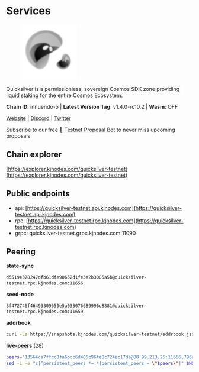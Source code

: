 # Services

<figure><img src="https://raw.githubusercontent.com/kj89/cosmos-images/main/logos/quicksilver.png" width="150" alt=""><figcaption></figcaption></figure>

Quicksilver is a permissionless, sovereign Cosmos SDK zone providing liquid staking for the entire Cosmos Ecosystem.

**Chain ID**: innuendo-5 | **Latest Version Tag**: v1.4.0-rc10.2 | **Wasm**: OFF

[Website](https://quicksilver.zone) | [Discord](https://discord.gg/quicksilverprotocol) | [Twitter](https://twitter.com/quicksilverzone)



Subscribe to our free [🤖 Testnet Proposal Bot](https://t.me/kjnodes_testnet_proposal_bot) to never miss upcoming proposals


## Chain explorer
[https://explorer.kjnodes.com/quicksilver-testnet](https://explorer.kjnodes.com/quicksilver-testnet)

## Public endpoints

* api: [https://quicksilver-testnet.api.kjnodes.com](https://quicksilver-testnet.api.kjnodes.com)
* rpc: [https://quicksilver-testnet.rpc.kjnodes.com](https://quicksilver-testnet.rpc.kjnodes.com)
* grpc: quicksilver-testnet.grpc.kjnodes.com:11090

## Peering

**state-sync**

```text
d5519e378247dfb61dfe90652d1fe3e2b3005a5b@quicksilver-testnet.rpc.kjnodes.com:11656
```

**seed-node**

```text
3f472746f46493309650e5a033076689996c8881@quicksilver-testnet.rpc.kjnodes.com:11659
```

**addrbook**
```bash
curl -Ls https://snapshots.kjnodes.com/quicksilver-testnet/addrbook.json > $HOME/.quicksilverd/config/addrbook.json
```

**live-peers** (28)
```bash
peers="13564ca7ffcc8fa6bcc6d405c96fe8c724ec17da@88.99.213.25:11656,796e72ffc343c187cd5e8397c0c09c0671d228e0@185.16.39.51:26656,46f97e49a49694aead28c27be2c19300f509e273@65.108.129.94:26656,e25a748120c9608c1d2a70fafa75178d862b3463@178.18.254.211:10656,f0621c59ca7cfba98015ae2a47886fc3d9c0020c@94.130.132.227:2060,5844010472bac487748336616d450bc9f0cbc57c@65.108.72.175:29656,0a3ac40a7a4ce35978c4da97be2eb6974bc3c58b@185.252.233.217:46656,97377c16946f8e1fa69e7c2c6b7feb32c2090f09@116.202.227.117:11656,a49d8d304e96350272dca24934b8295bc81d75d2@23.227.200.10:26656,42f87cb55d5fdd222da28023613c66857398c4b8@5.22.223.252:26656,3519e61e653db97f5d1c7f1bec9b0072bca4d5fe@144.76.45.59:16656,1c4274460224753e8080d0efd16c0ed88fe27fc0@51.195.145.103:26656,a637b94cb989909cc182623748ef179b0659f148@65.109.23.114:11156,0ccfc2136005f448c11dd515e22aac3e25f4b6dd@31.220.84.183:36656,a288baa951cbe92b253c01c3936d930af1d56424@5.161.142.236:26656,78d271e4b4692ff1ee8490f3825a541558b31870@65.21.95.46:28656,17d1c0845076139a81174b1837bff598fb255d31@46.4.121.72:11156,9a60250367f370dc7395c7a5b0d503cec544188f@65.108.230.113:20026,d4d83e209a2b096859821228ea17475f9a487a48@23.88.0.170:15651,78acdbabc08231765444b3143a222d433a5157e1@142.132.205.94:15651,74abcb5243d4ffc43de6ad1a288d8e50adcd467e@65.109.80.176:20656,03332cdbc3d354846a18992effbb8c20aa28f52a@65.21.133.125:28656,af8cfa944802a9bd510fc3407950a15e8be86c31@213.239.217.52:30656,2aed12a25bfa92e40ccb95c88692735a9488a17e@65.109.92.79:37656,ac6068dc650358a0c8f7b774630367ba2c70fa1f@93.190.141.68:21026,7781c28c240e85474425040f744b501d99120d1d@195.201.108.152:11656,d5519e378247dfb61dfe90652d1fe3e2b3005a5b@65.109.68.190:11656,d0d0903d8c2f514c92284341d48aa422d4e37740@78.47.198.121:21026"
sed -i -e "s|^persistent_peers *=.*|persistent_peers = \"$peers\"|" $HOME/.quicksilverd/config/config.toml
```
